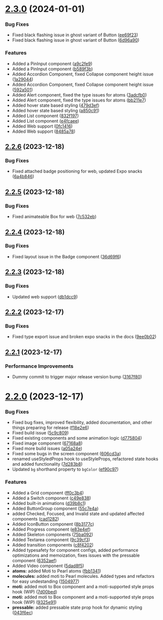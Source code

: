 # [2.3.0](https://github.com/agrawal-rohit/pearl-ui/compare/v2.2.6...v2.3.0) (2024-01-01)


### Bug Fixes

* Fixed black flashing issue in ghost variant of Button ([ee69f23](https://github.com/agrawal-rohit/pearl-ui/commit/ee69f2391aa23634275a4f2a016c8a4383e37204))
* Fixed black flashing issue in ghost variant of Button ([6d96a90](https://github.com/agrawal-rohit/pearl-ui/commit/6d96a90a68e6e270fbef1eae17fb70123e1b78f8))


### Features

* Added a PinInput component ([a9c2fe9](https://github.com/agrawal-rohit/pearl-ui/commit/a9c2fe98d3ef2ccc70b43d5dd6c79a062bf3853d))
* Added a PinInput component ([b589f3b](https://github.com/agrawal-rohit/pearl-ui/commit/b589f3b1a76b06555cf9d280061468e199e6ff51))
* Added Accordion Component, fixed Collapse component height issue ([1a29044](https://github.com/agrawal-rohit/pearl-ui/commit/1a2904469cfc9e0bc8dc2cb13ae7f6b9f33cc3fe))
* Added Accordion Component, fixed Collapse component height issue ([592a501](https://github.com/agrawal-rohit/pearl-ui/commit/592a5017b40755c1e1aaf740c60c94468af0fa77))
* Added Alert component, fixed the type issues for atoms ([3adcfb0](https://github.com/agrawal-rohit/pearl-ui/commit/3adcfb0edfa44b4bab22f3de95f5ee09ba694621))
* Added Alert component, fixed the type issues for atoms ([bb211e7](https://github.com/agrawal-rohit/pearl-ui/commit/bb211e739339e10478559dc7bde682a7121f54a9))
* Added hover state based styling ([479d3ef](https://github.com/agrawal-rohit/pearl-ui/commit/479d3ef8dda521841fcd5faf4c387c96c2dfb272))
* Added hover state based styling ([a850c91](https://github.com/agrawal-rohit/pearl-ui/commit/a850c917ea07c203b7202a9088bc184f67a29cac))
* Added List component ([832f197](https://github.com/agrawal-rohit/pearl-ui/commit/832f1971f7444fef06143d36955ecfed0c518bcf))
* Added List component ([e4fcaee](https://github.com/agrawal-rohit/pearl-ui/commit/e4fcaee8e824f85fb2bae4392c9896881c22c14e))
* Added Web support ([0fc1416](https://github.com/agrawal-rohit/pearl-ui/commit/0fc14163577c9c4bf5f7515aac866dc6dfd72157))
* Added Web support ([8485a78](https://github.com/agrawal-rohit/pearl-ui/commit/8485a78ca1ae813580dbdbabb91a1a257e99d961))

## [2.2.6](https://github.com/agrawal-rohit/pearl-ui/compare/v2.2.5...v2.2.6) (2023-12-18)


### Bug Fixes

* Fixed attached badge positioning for web, updated Expo snacks ([6a4b846](https://github.com/agrawal-rohit/pearl-ui/commit/6a4b8461fa23cfb5af7f0f63291fc725469354d6))

## [2.2.5](https://github.com/agrawal-rohit/pearl-ui/compare/v2.2.4...v2.2.5) (2023-12-18)


### Bug Fixes

* Fixed animateable Box for web ([7c532eb](https://github.com/agrawal-rohit/pearl-ui/commit/7c532eb584c1d9c7f25af64cae8e420c2f2c34d3))

## [2.2.4](https://github.com/agrawal-rohit/pearl-ui/compare/v2.2.3...v2.2.4) (2023-12-18)


### Bug Fixes

* Fixed layout issue in the Badge component ([36d69f6](https://github.com/agrawal-rohit/pearl-ui/commit/36d69f6e67e32bf3dff4b53651f923f3e734169c))

## [2.2.3](https://github.com/agrawal-rohit/pearl-ui/compare/v2.2.2...v2.2.3) (2023-12-18)


### Bug Fixes

* Updated web support ([db1dcc9](https://github.com/agrawal-rohit/pearl-ui/commit/db1dcc99340d791e2413c6cd57260ce58fe23da8))

## [2.2.2](https://github.com/agrawal-rohit/pearl-ui/compare/v2.2.1...v2.2.2) (2023-12-17)


### Bug Fixes

* Fixed type export issue and broken expo snacks in the docs ([9ee0b02](https://github.com/agrawal-rohit/pearl-ui/commit/9ee0b0204ff78c03240914ba041f29326d494fdc))

## [2.2.1](https://github.com/agrawal-rohit/pearl-ui/compare/v2.2.0...v2.2.1) (2023-12-17)


### Performance Improvements

* Dummy commit to trigger major release version bump ([3167f80](https://github.com/agrawal-rohit/pearl-ui/commit/3167f80721b9357ddac6b8976924f2b4f2b07e5f))

# [2.2.0](https://github.com/agrawal-rohit/pearl-ui/compare/v2.1.1...v2.2.0) (2023-12-17)


### Bug Fixes

* Fixed bug fixes, improved flexibility, added documentation, and other things preparing for release ([f18e2e6](https://github.com/agrawal-rohit/pearl-ui/commit/f18e2e60c043a1575b9e158c9605a3786ee9749d))
* Fixed build issue ([5c9c809](https://github.com/agrawal-rohit/pearl-ui/commit/5c9c809a36ddfacf667c541b7d2a5c70636441be))
* Fixed existing components and some animation logic ([d775804](https://github.com/agrawal-rohit/pearl-ui/commit/d7758049df349d14fe389e00a1c34ca872e53d0f))
* Fixed image component ([67168a8](https://github.com/agrawal-rohit/pearl-ui/commit/67168a82014f20d1d264ef281ccdc597cb51ee47))
* Fixed more build issues ([a05a24e](https://github.com/agrawal-rohit/pearl-ui/commit/a05a24e80be88fa01fa7f081b9ee7f1b7fec8f31))
* Fixed some bugs in the screen component ([606cd3a](https://github.com/agrawal-rohit/pearl-ui/commit/606cd3a18e4ca6bcb761e5da1bb4d36b5d34ce75))
* renamed useStyledProps hook to useStyleProps, refactored state hooks and added functionality ([7d283b8](https://github.com/agrawal-rohit/pearl-ui/commit/7d283b835fb2b75cd20e7ad9dd1f3701fce48d1b))
* Updated `bg` shorthand property to `bgColor` ([ef90c97](https://github.com/agrawal-rohit/pearl-ui/commit/ef90c9773290cf84af1d35147d7e79762229424c))


### Features

* Added a Grid component ([ff0c3b4](https://github.com/agrawal-rohit/pearl-ui/commit/ff0c3b4748fea9758400a63943e34e47f14e9f07))
* Added a Switch component ([c49e838](https://github.com/agrawal-rohit/pearl-ui/commit/c49e83862e5c2f99b47a70677cedc7aff633fddf))
* Added built-in animations ([d39b8c1](https://github.com/agrawal-rohit/pearl-ui/commit/d39b8c1215e1785db4f3e6f5a8c8120cf2d1debb))
* Added ButtonGroup component ([55c7e4a](https://github.com/agrawal-rohit/pearl-ui/commit/55c7e4a3026166cfda574ec1b99d2e9305305072))
* added Checked, Focused, and Invalid state and updated affected components ([cad1282](https://github.com/agrawal-rohit/pearl-ui/commit/cad12829478af9e9b2ebc3d4737b4d9854c5c85f))
* Added IconButton component ([8b3177c](https://github.com/agrawal-rohit/pearl-ui/commit/8b3177c6768e9f0dd96f4a6ac4c6d158dedef5f2))
* Added Progress component ([e83e4ef](https://github.com/agrawal-rohit/pearl-ui/commit/e83e4efa2414c5ee4e1c8932318995e986c5224e))
* Added Skeleton components ([75ba092](https://github.com/agrawal-rohit/pearl-ui/commit/75ba092496857171b222a31a56f138129cd49b8d))
* Added Textarea component ([9c39cf3](https://github.com/agrawal-rohit/pearl-ui/commit/9c39cf3535396df1b26d8bd32c41bda223ae3f01))
* Added transition components ([c8f4202](https://github.com/agrawal-rohit/pearl-ui/commit/c8f4202e6349ae25fa1754364724d61b2ac35f30))
* Added typesafety for component configs, added performance optimizations and memoization, fixes issues with the pressable component ([6352aef](https://github.com/agrawal-rohit/pearl-ui/commit/6352aef1438517e0f869ef04621d1d7c280f07b6))
* Added Video component ([5dad8f5](https://github.com/agrawal-rohit/pearl-ui/commit/5dad8f52f30fdab80a78c522ec7d7e3e630f0c00))
* **atoms:** added Moti to Pearl atoms ([fbb1341](https://github.com/agrawal-rohit/pearl-ui/commit/fbb134196b7bcbc7d8c2b313cc5bc55a1b42b97c))
* **molecules:** added moti to Pearl molecules. Added types and refactors for easy undestanding ([1504977](https://github.com/agrawal-rohit/pearl-ui/commit/150497727039b5dc1ee3e0e432ad13a6db449e25))
* **moti:** added moti to Box component and a moti-supported style props hook (WIP) ([7d00bed](https://github.com/agrawal-rohit/pearl-ui/commit/7d00bed0fbfedb640f376a21734b0fda598b533a))
* **moti:** added moti to Box component and a moti-supported style props hook (WIP) ([9325e91](https://github.com/agrawal-rohit/pearl-ui/commit/9325e91f24a704036157c7f8c3d9f3aac754535a))
* **pressable:** added pressable state prop hook for dynamic styling ([043f6ec](https://github.com/agrawal-rohit/pearl-ui/commit/043f6ec533e9be5f09697df181b8c9e50b9c0129))
